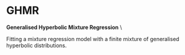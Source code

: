 # GHMR
__Generalised Hyperbolic Mixture Regression__ \

Fitting a mixture regression model with a finite mixture of generalised hyperbolic distributions.


